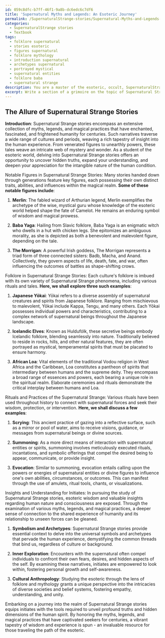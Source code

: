```yaml
---
id: 059c8dfc-b7ff-46f1-9a8b-dc6edc6c7df6
title: 'Supernatural Myths and Legends: An Esoteric Journey'
permalink: /SupernaturalStrange-stories/Supernatural-Myths-and-Legends-An-Esoteric-Journey/
categories:
  - SupernaturalStrange stories
  - Textbook
tags:
  - folklore supernatural
  - stories esoteric
  - figures supernatural
  - folklore mythology
  - introduction supernatural
  - archetypes supernatural
  - portrayed mystical
  - supernatural entities
  - folklore baba
  - supernatural strange
description: You are a master of the esoteric, occult, SupernaturalStrange stories and education, you have written many textbooks on the subject in ways that provide students with rich and deep understanding of the subject. You are being asked to write textbook-like sections on a topic and you do it with full context, explainability, and reliability in accuracy to the true facts of the topic at hand, in a textbook style that a student would easily be able to learn from, in a rich, engaging, and contextual way. Always include relevant context (such as formulas and history), related concepts, and in a way that someone can gain deep insights from.
excerpt: Write a section of a grimoire on the topic of Supernatural Strange stories, exploring various myths, legends, and magical practices. Include notable figures, folklore, and rituals associated with these stories, as well as insights and understanding that initiates can learn from to broaden their knowledge of the occult and esoteric world.
---
```


## The Allure of Supernatural Strange Stories

**Introduction**:
Supernatural Strange stories encompass an extensive collection of myths, legends, and magical practices that have enchanted, fascinated, and frightened humanity for centuries. Such narratives traverse a wide range of cultures and periods, weaving a rich tapestry of insight into the human experience. From venerated figures to unearthly powers, these tales weave an intricate web of mystery and wonder. As a student of the esoteric world, delving into Supernatural Strange stories offers an opportunity to uncover hidden truths, expand your understanding, and deepen your appreciation for the intangible nature of the human condition.

Notable Figures in Supernatural Strange Stories:
Many stories handed down through generations feature key figures, each possessing their own distinct traits, abilities, and influences within the magical realm. **Some of these notable figures include**:

1. ****Merlin****: The fabled wizard of Arthurian legend, Merlin exemplifies the archetype of the wise, mystical guru whose knowledge of the esoteric world helped shape the fate of Camelot. He remains an enduring symbol of wisdom and magical prowess.

2. ****Baba Yaga****: Hailing from Slavic folklore, Baba Yaga is an enigmatic witch who dwells in a hut with chicken legs. She epitomizes an ambiguous morality, as she is depicted as both a benevolent and malevolent figure, depending on the tale.

3. ****The Morrigan****: A powerful Irish goddess, The Morrigan represents a triad form of three connected sisters: Badb, Macha, and Anand. Collectively, they govern aspects of life, death, fate, and war, often influencing the outcomes of battles as shape-shifting crows.

Folklore in Supernatural Strange Stories:
Each culture's folklore is imbued with its own variety of Supernatural Strange phenomena, including various rituals and tales. **Here, we shall explore three such examples**:

1. ****Japanese Yōkai****: Yōkai refers to a diverse assembly of supernatural creatures and spirits from Japanese folklore. Ranging from mischievous to malevolent, Yōkai include Kappa, Tengu, and many others. Each Yōkai possesses individual powers and characteristics, contributing to a complex network of supernatural beings throughout the Japanese landscape.

2. ****Icelandic Elves****: Known as Huldufólk, these secretive beings embody Icelandic folklore, blending seamlessly into nature. Traditionally believed to reside in rocks, hills, and other natural features, they are often portrayed as mystical, temperamental spirits that must be placated to ensure harmony.

3. ****African Loa****: Vital elements of the traditional Vodou religion in West Africa and the Caribbean, Loa constitutes a pantheon of spirits that intermediary between humans and the supreme deity. They encompass a broad range of essences and powers, each bearing a unique role in the spiritual realm. Elaborate ceremonies and rituals demonstrate the critical interplay between humans and Loa.

Rituals and Practices of the Supernatural Strange:
Various rituals have been used throughout history to connect with supernatural forces and seek their wisdom, protection, or intervention. **Here, we shall discuss a few examples**:

1. ****Scrying****: This ancient practice of gazing into a reflective surface, such as a mirror or pool of water, aims to receive visions, guidance, or messages from supernatural beings or divine sources.

2. ****Summoning****: As a more direct means of interaction with supernatural entities or spirits, summoning involves meticulously executed rituals, incantations, and symbolic offerings that compel the desired being to appear, communicate, or provide insight.

3. ****Evocation****: Similar to summoning, evocation entails calling upon the powers or energies of supernatural entities or divine figures to influence one's own abilities, circumstances, or outcomes. This can manifest through the use of amulets, ritual tools, chants, or visualizations.

Insights and Understanding for Initiates:
In pursuing the study of Supernatural Strange stories, esoteric wisdom and valuable insights regarding human nature and consciousness are exposed. Through the examination of various myths, legends, and magical practices, a deeper sense of connection to the shared experience of humanity and its relationship to unseen forces can be gleaned.

1. ****Symbolism and Archetypes****: Supernatural Strange stories provide essential context to delve into the universal symbols and archetypes that pervade the human experience, demystifying the common threads that bind us, regardless of culture or background.

2. ****Inner Exploration****: Encounters with the supernatural often compel individuals to confront their own fears, desires, and hidden aspects of the self. By examining these narratives, initiates are empowered to look within, fostering personal growth and self-awareness.

3. ****Cultural Anthropology****: Studying the esoteric through the lens of folklore and mythology grants a unique perspective into the intricacies of diverse societies and belief systems, fostering empathy, understanding, and unity.

Embarking on a journey into the realm of Supernatural Strange stories equips initiates with the tools required to unveil profound truths and hidden dimensions of the human spirit. By honoring the myths, legends, and magical practices that have captivated seekers for centuries, a vibrant tapestry of wisdom and experience is spun - an invaluable resource for those traveling the path of the esoteric.
